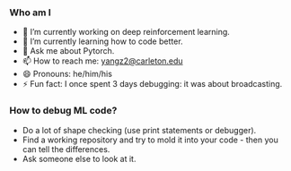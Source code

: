 ### Who am I

- 🔭  I’m currently working on deep reinforcement learning.
- 🌱  I’m currently learning how to code better.
- 💬  Ask me about Pytorch.
- 📫  How to reach me: yangz2@carleton.edu
- 😄  Pronouns: he/him/his
- ⚡  Fun fact: I once spent 3 days debugging: it was about broadcasting.

### How to debug ML code?

- Do a lot of shape checking (use print statements or debugger).
- Find a working repository and try to mold it into your code - then you can tell the differences. 
- Ask someone else to look at it.
